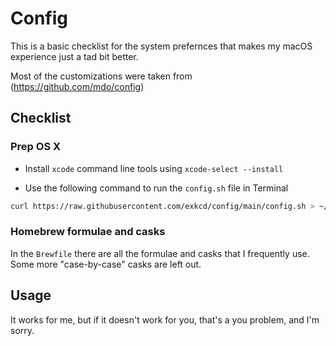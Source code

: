 # Config

This is a basic checklist for the system prefernces that makes my macOS experience just a tad bit better.

Most of the customizations were taken from (https://github.com/mdo/config)

## Checklist

### Prep OS X

* Install `xcode` command line tools using `xcode-select --install`

* Use the following command to run the `config.sh` file in Terminal

```zsh
curl https://raw.githubusercontent.com/exkcd/config/main/config.sh > ~/Downloads/config.sh && zsh ~/Downloads/config.sh
```

### Homebrew formulae and casks

In the `Brewfile` there are all the formulae and casks that I frequently use. Some more "case-by-case" casks are left out.

## Usage

It works for me, but if it doesn't work for you, that's a you problem, and I'm sorry.
